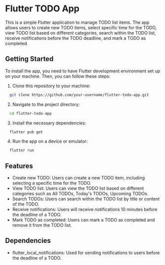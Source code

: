 # Flutter TODO App

This is a simple Flutter application to manage TODO list items. The app allows users to create new TODO items, select specific time for the TODO, view TODO list based on different categories, search within the TODO list, receive notifications before the TODO deadline, and mark a TODO as completed.

## Getting Started

To install the app, you need to have Flutter development environment set up on your machine. Then, you can follow these steps:

1. Clone this repository to your machine:

 ```bash
   git clone https://github.com/your-username/flutter-todo-app.git
 ```

2. Navigate to the project directory:

 ```bash
   cd flutter-todo-app
 ```

3. Install the necessary dependencies:

 ```bash
   flutter pub get
 ```

4. Run the app on a device or emulator:
   
 ```bash
   flutter run
 ```

## Features

-  Create new TODO: Users can create a new TODO item, including selecting a specific time for the TODO.
-  View TODO list: Users can view the TODO list based on different categories such as All TODOs, Today's TODOs, Upcoming TODOs.
-  Search TODOs: Users can search within the TODO list by title or content of the TODO.
-  Receive notifications: Users will receive notifications 10 minutes before the deadline of a TODO.
-  Mark TODO as completed: Users can mark a TODO as completed and remove it from the TODO list.

## Dependencies

- flutter_local_notifications: Used for sending notifications to users before the deadline of a TODO.
